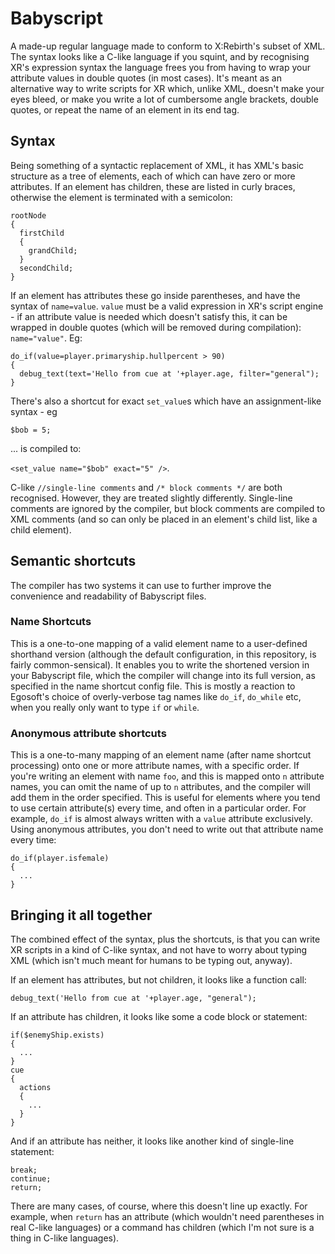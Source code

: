 # Babyscript
A made-up regular language made to conform to X:Rebirth's subset of XML. The syntax looks like a C-like language if you squint, and by recognising XR's expression syntax the language frees you from having to wrap your attribute values in double quotes (in most cases). It's meant as an alternative way to write scripts for XR which, unlike XML, doesn't make your eyes bleed, or make you write a lot of cumbersome angle brackets, double quotes, or repeat the name of an element in its end tag.

## Syntax
Being something of a syntactic replacement of XML, it has XML's basic structure as a tree of elements, each of which can have zero or more attributes. If an element has children, these are listed in curly braces, otherwise the element is terminated with a semicolon:

```
rootNode
{
  firstChild
  {
    grandChild;
  }
  secondChild;
}
```

If an element has attributes these go inside parentheses, and have the syntax of `name=value`. `value` must be a valid expression in XR's script engine - if an attribute value is needed which doesn't satisfy this, it can be wrapped in double quotes (which will be removed during compilation): `name="value"`. Eg:

```
do_if(value=player.primaryship.hullpercent > 90)
{
  debug_text(text='Hello from cue at '+player.age, filter="general");
}
```

There's also a shortcut for exact `set_value`s which have an assignment-like syntax - eg

`$bob = 5;`

... is compiled to:

`<set_value name="$bob" exact="5" />`.

C-like `//single-line comments` and `/* block comments */` are both recognised. However, they are treated slightly differently. Single-line comments are ignored by the compiler, but block comments are compiled to XML comments (and so can only be placed in an element's child list, like a child element).

## Semantic shortcuts
The compiler has two systems it can use to further improve the convenience and readability of Babyscript files.

### Name Shortcuts
This is a one-to-one mapping of a valid element name to a user-defined shorthand version (although the default configuration, in this repository, is fairly common-sensical). It enables you to write the shortened version in your Babyscript file, which the compiler will change into its full version, as specified in the name shortcut config file. This is mostly a reaction to Egosoft's choice of overly-verbose tag names like `do_if`, `do_while` etc, when you really only want to type `if` or `while`.

### Anonymous attribute shortcuts
This is a one-to-many mapping of an element name (after name shortcut processing) onto one or more attribute names, with a specific order. If you're writing an element with name `foo`, and this is mapped onto `n` attribute names, you can omit the name of up to `n` attributes, and the compiler will add them in the order specified. This is useful for elements where you tend to use certain attribute(s) every time, and often in a particular order. For example, `do_if` is almost always written with a `value` attribute exclusively. Using anonymous attributes, you don't need to write out that attribute name every time:

```
do_if(player.isfemale)
{
  ...
}
```

## Bringing it all together
The combined effect of the syntax, plus the shortcuts, is that you can write XR scripts in a kind of C-like syntax, and not have to worry about typing XML (which isn't much meant for humans to be typing out, anyway).

If an element has attributes, but not children, it looks like a function call:
```
debug_text('Hello from cue at '+player.age, "general");
```

If an attribute has children, it looks like some a code block or statement:
```
if($enemyShip.exists)
{
  ...
}
cue
{
  actions
  {
    ...
  }
}
```

And if an attribute has neither, it looks like another kind of single-line statement:
```
break;
continue;
return;
```

There are many cases, of course, where this doesn't line up exactly. For example, when `return` has an attribute (which wouldn't need parentheses in real C-like languages) or a command has children (which I'm not sure is a thing in C-like languages).
